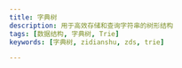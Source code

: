 ```yaml
---
title: 字典树
description: 用于高效存储和查询字符串的树形结构
tags: [数据结构, 字典树, Trie]
keywords: [字典树, zidianshu, zds, trie]

---
```

